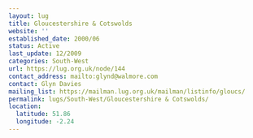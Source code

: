 ```yaml
---
layout: lug
title: Gloucestershire & Cotswolds
website: ''
established_date: 2000/06
status: Active
last_update: 12/2009
categories: South-West
url: https://lug.org.uk/node/144
contact_address: mailto:glynd@walmore.com
contact: Glyn Davies
mailing_list: https://mailman.lug.org.uk/mailman/listinfo/gloucs/
permalink: lugs/South-West/Gloucestershire & Cotswolds/
location:
  latitude: 51.86
  longitude: -2.24
---
```

